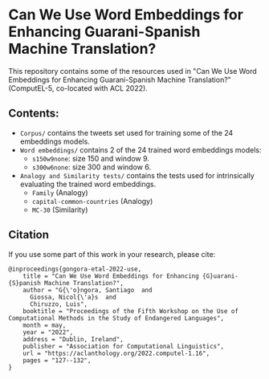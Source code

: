 # Can We Use Word Embeddings for Enhancing Guarani-Spanish Machine Translation?

This repository contains some of the resources used in "Can We Use Word Embeddings for Enhancing Guarani-Spanish Machine Translation?" (ComputEL-5, co-located with ACL 2022). 

## Contents:
- ``Corpus/`` contains the tweets set used for training some of the 24 embeddings models.
- ``Word embeddings/`` contains 2 of the 24 trained word embeddings models:
    - ``s150w9none``: size 150 and window 9.
    - ``s300w6none``: size 300 and window 6.
- ``Analogy and Similarity tests/`` contains the tests used for intrinsically evaluating the trained word embeddings.
    - ``Family`` (Analogy)
    - ``capital-common-countries`` (Analogy)
    - ``MC-30`` (Similarity)

## Citation

If you use some part of this work in your research, please cite:

```
@inproceedings{gongora-etal-2022-use,
    title = "Can We Use Word Embeddings for Enhancing {G}uarani-{S}panish Machine Translation?",
    author = "G{\'o}ngora, Santiago  and
      Giossa, Nicol{\'a}s  and
      Chiruzzo, Luis",
    booktitle = "Proceedings of the Fifth Workshop on the Use of Computational Methods in the Study of Endangered Languages",
    month = may,
    year = "2022",
    address = "Dublin, Ireland",
    publisher = "Association for Computational Linguistics",
    url = "https://aclanthology.org/2022.computel-1.16",
    pages = "127--132",
}
```

